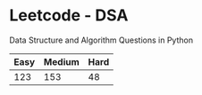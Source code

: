 # Leetcode - DSA

Data Structure and Algorithm Questions in Python

| Easy   |  Medium  | Hard |
|--------|----------|------|
|   123  |    153   |  48  |
